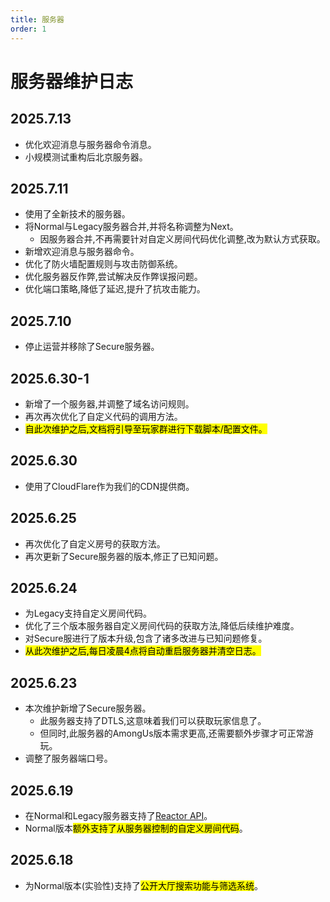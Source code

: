 ```yaml
---
title: 服务器
order: 1
---
```

# 服务器维护日志

## 2025.7.13

- 优化欢迎消息与服务器命令消息。
- 小规模测试重构后北京服务器。

## 2025.7.11 <Badge type="warning" text="Breaking Changes" /> <Badge type="warning" text="仅十堰更新" />

- 使用了全新技术的服务器。
- 将Normal与Legacy服务器合并,并将名称调整为Next。
  - 因服务器合并,不再需要针对自定义房间代码优化调整,改为默认方式获取。
- 新增欢迎消息与服务器命令。
- 优化了防火墙配置规则与攻击防御系统。
- 优化服务器反作弊,尝试解决反作弊误报问题。
- 优化端口策略,降低了延迟,提升了抗攻击能力。

## 2025.7.10 <Badge type="warning" text="Breaking Changes" /> <Badge type="warning" text="仅十堰更新" />

- 停止运营并移除了Secure服务器。

## 2025.6.30-1 <Badge type="warning" text="Breaking Changes" />

- 新增了一个服务器,并调整了域名访问规则。
- 再次再次优化了自定义代码的调用方法。
- <mark>自此次维护之后,文档将引导至玩家群进行下载脚本/配置文件。</mark>

## 2025.6.30 <Badge type="danger" text="更新已回滚" />

- 使用了CloudFlare作为我们的CDN提供商。

## 2025.6.25

- 再次优化了自定义房号的获取方法。
- 再次更新了Secure服务器的版本,修正了已知问题。

## 2025.6.24

- 为Legacy支持自定义房间代码。
- 优化了三个版本服务器自定义房间代码的获取方法,降低后续维护难度。
- 对Secure服进行了版本升级,包含了诸多改进与已知问题修复。
- <mark>从此次维护之后,每日凌晨4点将自动重启服务器并清空日志。</mark>

## 2025.6.23 <Badge type="warning" text="Breaking Changes" />

- 本次维护新增了Secure服务器。
  - 此服务器支持了DTLS,这意味着我们可以获取玩家信息了。
  - 但同时,此服务器的AmongUs版本需求更高,还需要额外步骤才可正常游玩。
- 调整了服务器端口号。

## 2025.6.19

- 在Normal和Legacy服务器支持了[Reactor API](https://github.com/NuclearPowered/Reactor)。
- Normal版本<mark>额外支持了从服务器控制的自定义房间代码</mark>。

## 2025.6.18

- 为Normal版本(实验性)支持了<mark>公开大厅搜索功能与筛选系统</mark>。